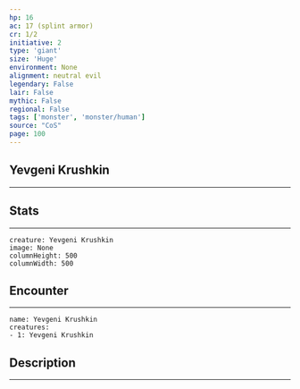 ```yaml
---
hp: 16
ac: 17 (splint armor)
cr: 1/2
initiative: 2
type: 'giant'    
size: 'Huge'
environment: None
alignment: neutral evil
legendary: False
lair: False
mythic: False
regional: False
tags: ['monster', 'monster/human']
source: "CoS"
page: 100
---
```


## Yevgeni Krushkin
---



## Stats
---

```statblock
creature: Yevgeni Krushkin
image: None
columnHeight: 500
columnWidth: 500
```

## Encounter
---

```encounter-table
name: Yevgeni Krushkin
creatures:
- 1: Yevgeni Krushkin
```

## Description
---




